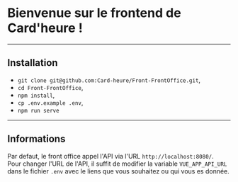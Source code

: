 # Bienvenue sur le frontend de Card'heure !
___
## Installation

- `git clone git@github.com:Card-heure/Front-FrontOffice.git`,
- `cd Front-FrontOffice`,
- `npm install`,
- `cp .env.example .env`,
- `npm run serve`
___
## Informations
Par defaut, le front office appel l'API via l'URL `http://localhost:8080/`. \
Pour changer l'URL de l'API, il suffit de modifier la variable `VUE_APP_API_URL` dans le fichier `.env` avec le liens que vous souhaitez ou qui vous es donnée.

